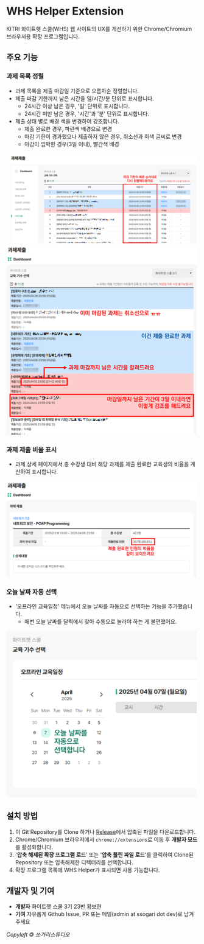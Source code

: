# WHS Helper Extension
KITRI 화이트햇 스쿨(WHS) 웹 사이트의 UX를 개선하기 위한 Chrome/Chromium 브라우저용 확장 프로그램입니다.

## 주요 기능
### 과제 목록 정렬
* 과제 목록을 제출 마감일 기준으로 오름차순 정렬합니다.
* 제출 마감 기한까지 남은 시간을 일/시간/분 단위로 표시합니다.
    * 24시간 이상 남은 경우, '일' 단위로 표시합니다.
    * 24시간 미만 남은 경우, '시간'과 '분' 단위로 표시합니다.
* 제출 상태 별로 배경 색을 변경하여 강조합니다.
    * 제출 완료한 경우, 파란색 배경으로 변경
    * 마감 기한이 경과했으나 제출하지 않은 경우, 취소선과 회색 글씨로 변경
    * 마감이 임박한 경우(3일 이내), 빨간색 배경
<img src="4.png" alt="과제 목록 정렬 및 스타일 적용" style="width:500px;">
<img src="3.png" alt="과제 목록 정렬 및 스타일 적용" style="width:500px;">

### 과제 제출 비율 표시
* 과제 상세 페이지에서 총 수강생 대비 해당 과제를 제출 완료한 교육생의 비율을 계산하여 표시합니다.
<img src="2.png" alt="제출 완료 비율 표시" style="width:500px;">

### 오늘 날짜 자동 선택
* '오프라인 교육일정' 메뉴에서 오늘 날짜를 자동으로 선택하는 기능을 추가했습니다.
  * 매번 오늘 날짜를 달력에서 찾아 수동으로 눌러야 하는 게 불편했어요.
<img src="1.png" alt="날짜 자동 선택" style="width:500px;">
 
## 설치 방법
1. 이 Git Repository를 Clone 하거나 [Release](https://github.com/ssogari-dev/whs-helper/releases/tag/release)에서 압축된 파일을 다운로드합니다.
2. Chrome/Chromium 브라우저에서 `chrome://extensions`로 이동 후 **개발자 모드**를 활성화합니다.
3. '**압축 해제된 확장 프로그램 로드**' 또는 '**압축 풀린 파일 로드**'를 클릭하여 Clone된 Repository 또는 압축해제한 디렉터리를 선택합니다.
4. 확장 프로그램 목록에 WHS Helper가 표시되면 사용 가능합니다.

## 개발자 및 기여
* **개발자** 화이트햇 스쿨 3기 23반 황보현
* **기여** 자유롭게 Github Issue, PR 또는 메일(admin at ssogari dot dev)로 남겨주세요

_Copyleft 🄯 쏘가리스튜디오_
